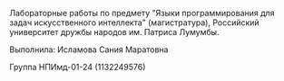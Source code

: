 Лабораторные работы по предмету "Языки программирования для задач искусственного интеллекта" (магистратура), Российский университет дружбы народов им. Патриса Лумумбы.

Выполнила: Исламова Сания Маратовна

Группа НПИмд-01-24 (1132249576)
